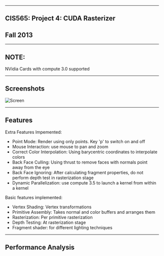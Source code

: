 -------------------------------------------------------------------------------
CIS565: Project 4: CUDA Rasterizer
-------------------------------------------------------------------------------
Fall 2013
-------------------------------------------------------------------------------

-------------------------------------------------------------------------------
NOTE:
-------------------------------------------------------------------------------
NVidia Cards with compute 3.0 supported

---
Screenshots
---

![Screen](link)

--- 
Features
---

Extra Features Impemented:
* Point Mode: Render using only points. Key 'p' to switch on and off
* Mouse Interaction: use mouse to pan and zoom
* Correct Color Interpolation: Using barycentric coordinates to interpolate colors
* Back Face Culling: Using thrust to remove faces with normals point away from the eye
* Back Face Ignoring: After calculating fragment properties, do not perform depth test in rasterization stage
* Dynamic Parallelization: use compute 3.5 to launch a kernel from within a kernel

Basic features implemented:
* Vertex Shading: Vertex transformations
* Primitive Assembly: Takes normal and color buffers and arranges them
* Rasterization: Per primitive rasterization
* Depth Testing: At rasterization stage
* Fragment shader: for different lighting techniques

---
Performance Analysis
---